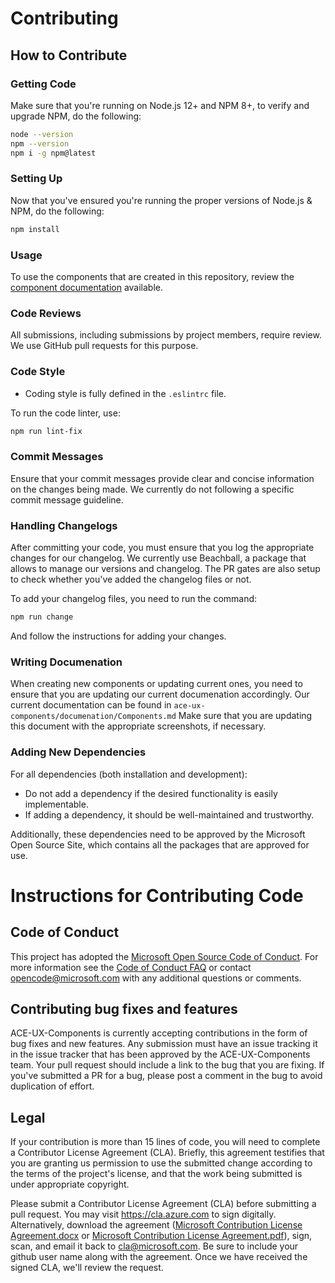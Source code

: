 # Contributing

## How to Contribute

### Getting Code

Make sure that you're running on Node.js 12+ and NPM 8+, to verify and upgrade NPM, do the following:

```bash
node --version
npm --version
npm i -g npm@latest
```

### Setting Up

Now that you've ensured you're running the proper versions of Node.js & NPM, do the following:

```bash
npm install
```

### Usage

To use the components that are created in this repository, review the [component documentation](/documentation//Components.md) available.

### Code Reviews

All submissions, including submissions by project members, require review. We use GitHub pull requests for this purpose.

### Code Style

- Coding style is fully defined in the `.eslintrc` file.

To run the code linter, use:

```bash
npm run lint-fix
```

### Commit Messages

Ensure that your commit messages provide clear and concise information on the changes being made. We currently do not following a specific commit message guideline.

### Handling Changelogs

After committing your code, you must ensure that you log the appropriate changes for our changelog. We currently use Beachball, a package that allows to manage our versions and changelog. The PR gates are also setup to check whether you've added the changelog files or not.

To add your changelog files, you need to run the command:

```bash
npm run change
```

And follow the instructions for adding your changes.

### Writing Documenation

When creating new components or updating current ones, you need to ensure that you are updating our current documenation accordingly. Our current documentation can be found in `ace-ux-components/documenation/Components.md` Make sure that you are updating this document with the appropriate screenshots, if necessary.

### Adding New Dependencies

For all dependencies (both installation and development):

- Do not add a dependency if the desired functionality is easily implementable.
- If adding a dependency, it should be well-maintained and trustworthy.

Additionally, these dependencies need to be approved by the Microsoft Open Source Site, which contains all the packages that are approved for use.

# Instructions for Contributing Code

## Code of Conduct

This project has adopted the [Microsoft Open Source Code of Conduct](https://opensource.microsoft.com/codeofconduct/). For more information see the [Code of Conduct FAQ](https://opensource.microsoft.com/codeofconduct/faq/) or contact [opencode@microsoft.com](mailto:opencode@microsoft.com) with any additional questions or comments.

## Contributing bug fixes and features

ACE-UX-Components is currently accepting contributions in the form of bug fixes and new features. Any submission must have an issue tracking it in the issue tracker that has been approved by the ACE-UX-Components team. Your pull request should include a link to the bug that you are fixing. If you've submitted a PR for a bug, please post a comment in the bug to avoid duplication of effort.

## Legal

If your contribution is more than 15 lines of code, you will need to complete a Contributor License Agreement (CLA). Briefly, this agreement testifies that you are granting us permission to use the submitted change according to the terms of the project's license, and that the work being submitted is under appropriate copyright.

Please submit a Contributor License Agreement (CLA) before submitting a pull request. You may visit https://cla.azure.com to sign digitally. Alternatively, download the agreement ([Microsoft Contribution License Agreement.docx](https://www.codeplex.com/Download?ProjectName=typescript&DownloadId=822190) or [Microsoft Contribution License Agreement.pdf](https://www.codeplex.com/Download?ProjectName=typescript&DownloadId=921298)), sign, scan, and email it back to <cla@microsoft.com>. Be sure to include your github user name along with the agreement. Once we have received the signed CLA, we'll review the request.

